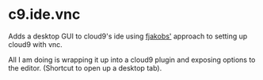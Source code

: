# c9.ide.vnc
Adds a desktop GUI to cloud9's ide using [fjakobs'](https://github.com/fjakobs/cloud9-vnc) approach to setting up cloud9 with vnc.

All I am doing is wrapping it up into a cloud9 plugin and exposing options to the editor. (Shortcut to open up a desktop tab).
